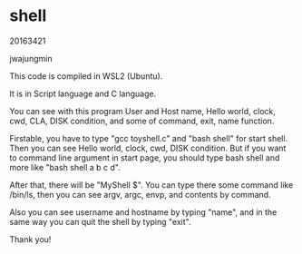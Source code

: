 # shell

20163421

jwajungmin

This code is compiled in WSL2 (Ubuntu).

It is in Script language and C language.

You can see with this program User and Host name, Hello world, clock, cwd, CLA, DISK condition,
and some of command, exit, name function.

Firstable, you have to type "gcc toyshell.c" and "bash shell" for start shell. Then you can see Hello world, clock,
cwd, DISK condition. But if you want to command line argument in start page, you should type 
bash shell and more like "bash shell a b c d".

After that, there will be "MyShell $". You can type there some command like /bin/ls, then you
can see argv, argc, envp, and contents by command.

Also you can see username and hostname by typing "name", and in the same way you can quit
the shell by typing "exit".

Thank you!